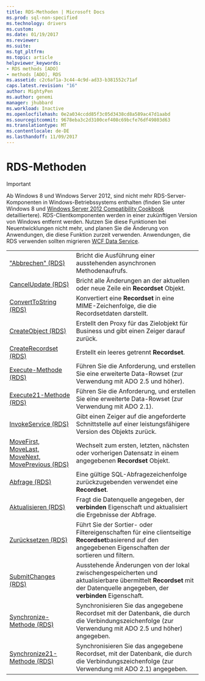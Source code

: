 ```yaml
---
title: RDS-Methoden | Microsoft Docs
ms.prod: sql-non-specified
ms.technology: drivers
ms.custom: 
ms.date: 01/19/2017
ms.reviewer: 
ms.suite: 
ms.tgt_pltfrm: 
ms.topic: article
helpviewer_keywords:
- RDS methods [ADO]
- methods [ADO], RDS
ms.assetid: c2c6af1a-3c44-4c9d-ad33-b381552c71af
caps.latest.revision: "16"
author: MightyPen
ms.author: genemi
manager: jhubbard
ms.workload: Inactive
ms.openlocfilehash: 0e2a034ccdd85f3c05d3438cd8a589ac47d1aabd
ms.sourcegitcommit: 9678eba3c2d3100cef408c69bcfe76df49803d63
ms.translationtype: MT
ms.contentlocale: de-DE
ms.lasthandoff: 11/09/2017
---
```

# <a name="rds-methods"></a>RDS-Methoden
> [!IMPORTANT]
>  Ab Windows 8 und Windows Server 2012, sind nicht mehr RDS-Server-Komponenten in Windows-Betriebssystems enthalten (finden Sie unter Windows 8 und [Windows Server 2012 Compatibility Cookbook](https://www.microsoft.com/en-us/download/details.aspx?id=27416) detailliertere). RDS-Clientkomponenten werden in einer zukünftigen Version von Windows entfernt werden. Nutzen Sie diese Funktionen bei Neuentwicklungen nicht mehr, und planen Sie die Änderung von Anwendungen, die diese Funktion zurzeit verwenden. Anwendungen, die RDS verwenden sollten migrieren [WCF Data Service](http://go.microsoft.com/fwlink/?LinkId=199565).  
  
|||  
|-|-|  
|["Abbrechen" (RDS)](../../../ado/reference/rds-api/cancel-method-rds.md)|Bricht die Ausführung einer ausstehenden asynchronen Methodenaufrufs.|  
|[CancelUpdate (RDS)](../../../ado/reference/rds-api/cancelupdate-method-rds.md)|Bricht alle Änderungen an der aktuellen oder neue Zeile ein **Recordset** Objekt.|  
|[ConvertToString (RDS)](../../../ado/reference/rds-api/converttostring-method-rds.md)|Konvertiert eine **Recordset** in eine MIME-Zeichenfolge, die die Recordsetdaten darstellt.|  
|[CreateObject (RDS)](../../../ado/reference/rds-api/createobject-method-rds.md)|Erstellt den Proxy für das Zielobjekt für Business und gibt einen Zeiger darauf zurück.|  
|[CreateRecordset (RDS)](../../../ado/reference/rds-api/createrecordset-method-rds.md)|Erstellt ein leeres getrennt **Recordset**.|  
|[Execute-Methode (RDS)](../../../ado/reference/rds-api/execute-method-rds.md)|Führen Sie die Anforderung, und erstellen Sie eine erweiterte Data-Rowset (zur Verwendung mit ADO 2.5 und höher).|  
|[Execute21-Methode (RDS)](../../../ado/reference/rds-api/execute21-method-rds.md)|Führen Sie die Anforderung, und erstellen Sie eine erweiterte Data-Rowset (zur Verwendung mit ADO 2.1).|  
|[InvokeService (RDS)](../../../ado/reference/rds-api/invokeservice-rds.md)|Gibt einen Zeiger auf die angeforderte Schnittstelle auf einer leistungsfähigere Version des Objekts zurück.|  
|[MoveFirst, MoveLast, MoveNext, MovePrevious (RDS)](../../../ado/reference/rds-api/movefirst-movelast-movenext-and-moveprevious-methods-rds.md)|Wechselt zum ersten, letzten, nächsten oder vorherigen Datensatz in einem angegebenen **Recordset** Objekt.|  
|[Abfrage (RDS)](../../../ado/reference/rds-api/query-method-rds.md)|Eine gültige SQL-Abfragezeichenfolge zurückzugebenden verwendet eine **Recordset**.|  
|[Aktualisieren (RDS)](../../../ado/reference/rds-api/refresh-method-rds.md)|Fragt die Datenquelle angegeben, der **verbinden** Eigenschaft und aktualisiert die Ergebnisse der Abfrage.|  
|[Zurücksetzen (RDS)](../../../ado/reference/rds-api/reset-method-rds.md)|Führt Sie der Sortier- oder Filtereigenschaften für eine clientseitige **Recordset**basierend auf den angegebenen Eigenschaften der sortieren und filtern.|  
|[SubmitChanges (RDS)](../../../ado/reference/rds-api/submitchanges-method-rds.md)|Ausstehende Änderungen von der lokal zwischengespeicherten und aktualisierbare übermittelt **Recordset** mit der Datenquelle angegeben, der **verbinden** Eigenschaft.|  
|[Synchronize-Methode (RDS)](../../../ado/reference/rds-api/synchronize-method-rds.md)|Synchronisieren Sie das angegebene Recordset mit der Datenbank, die durch die Verbindungszeichenfolge (zur Verwendung mit ADO 2.5 und höher) angegeben.|  
|[Synchronize21-Methode (RDS)](../../../ado/reference/rds-api/synchronize21-method-rds.md)|Synchronisieren Sie das angegebene Recordset, mit der Datenbank, die durch die Verbindungszeichenfolge (zur Verwendung mit ADO 2.1) angegeben.|


